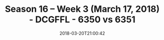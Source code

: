 ---
title: Season 16 – Week 3 (March 17, 2018) - DCGFFL - 6350 vs 6351
teams_score:
- team: 6350
  score: 26
- team: 6351
  score: 31
mvp: Madison Crum, Stu Shaginaw
game-ball: Aaron Ross, Jared Calfee
season: 16
week: 3
date: '2018-03-20T21:00:42'
pageid: season-16-week-3-march-17-2018-6350-vs-6351
---
